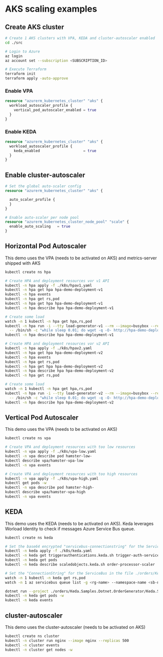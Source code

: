 # AKS scaling examples

## Create AKS cluster

```bash
# Create 1 AKS clusters with VPA, KEDA and cluster-autoscaler enabled
cd ./src

# Login to Azure
az login
az account set --subscription <SUBSCRIPTION_ID>

# Execute Terraform
terraform init
terraform apply -auto-approve
```

### Enable VPA

```terraform
resource "azurerm_kubernetes_cluster" "aks" {
  workload_autoscaler_profile {
    vertical_pod_autoscaler_enabled = true
  }
}
```

### Enable KEDA

```terraform
resource "azurerm_kubernetes_cluster" "aks" {
  workload_autoscaler_profile {
    keda_enabled                    = true
  }
}
```

## Enable cluster-autoscaler

```terraform
# Set the global auto-scaler config
resource "azurerm_kubernetes_cluster" "aks" {

  auto_scaler_profile {
  }
}

# Enable auto-scaler per node pool
resource "azurerm_kubernetes_cluster_node_pool" "scale" {
  enable_auto_scaling   = true
}
```

## Horizontal Pod Autoscaler

This demo uses the VPA (needs to be activated on AKS) and metrics-server shipped with AKS

```bash
kubectl create ns hpa

# Create HPA and deployment resources vor v1 API
kubectl -n hpa apply -f ./k8s/hpav1.yaml
kubectl -n hpa get hpa hpa-demo-deployment-v1
kubectl -n hpa events
kubectl -n hpa get rs,pod
kubectl -n hpa get hpa hpa-demo-deployment-v1
kubectl -n hpa describe hpa hpa-demo-deployment-v1

# Create some load
watch -n 1 kubectl -n hpa get hpa,rs,pod
kubectl -n hpa run -i --tty load-generator-v1 --rm --image=busybox --restart=Never \
  -- /bin/sh -c "while sleep 0.01; do wget -q -O- http://hpa-demo-deployment-v1; done"
kubectl -n hpa describe hpa hpa-demo-deployment-v1

# Create HPA and deployment resources vor v2 API
kubectl -n hpa apply -f ./k8s/hpav2.yaml
kubectl -n hpa get hpa hpa-demo-deployment-v2
kubectl -n hpa events
kubectl -n hpa get rs,pod
kubectl -n hpa get hpa hpa-demo-deployment-v2
kubectl -n hpa describe hpa hpa-demo-deployment-v2
kubectl -n hpa get rs,pod

# Create some load
watch -n 1 kubectl -n hpa get hpa,rs,pod
kubectl -n hpa run -i --tty load-generator-v2 --rm --image=busybox --restart=Never \
  -- /bin/sh -c "while sleep 0.01; do wget -q -O- http://hpa-demo-deployment-v2; done"
kubectl -n hpa describe hpa hpa-demo-deployment-v2
```

## Vertical Pod Autoscaler

This demo uses the VPA (needs to be activated on AKS)

```bash
kubectl create ns vpa

# Create VPA and deployment resources with too low resources
kubectl -n vpa apply -f ./k8s/vpa-low.yaml
kubectl -n vpa describe pod hamster-low-
kubectl describe vpa/hamster-vpa-low
kubectl -n vpa events

# Create VPA and deployment resources with too high resources
kubectl -n vpa apply -f ./k8s/vpa-high.yaml
kubectl get pods -w 
kubectl -n vpa describe pod hamster-high-
kubectl describe vpa/hamster-vpa-high
kubectl -n vpa events 
```

## KEDA

This demo uses the KEDA (needs to be activated on AKS). Keda leverages Worload Identity to check if messages Azure Service Bus queue.

```bash
kubectl create ns keda

# Set the base64 encrypted "servicebus-connectionstring" for the ServiceBus in the file ./k8s/keda.yaml
kubectl -n keda apply -f ./k8s/keda.yaml
kubectl -n keda get triggerauthentications.keda.sh trigger-auth-service-bus-orders
kubectl -n keda get pods
kubectl -n keda describe scaledobjects.keda.sh order-processor-scaler

# Set the "ConnectionString" for the ServiceBus in the file ./orders/Keda.Samples.Dotnet.OrderGenerator/Program.cs
watch -n 1 kubectl -n keda get rs,pod
watch -n 1 az servicebus queue list -g <rg-name> --namespace-name <sb-name> -otsv --query "[].messageCount"

dotnet run --project ./orders/Keda.Samples.Dotnet.OrderGenerator/Keda.Samples.Dotnet.OrderGenerator.csproj
kubectl -n keda get pods -w
kubectl -n keda events
```

## cluster-autoscaler

This demo uses the cluster-autoscaler (needs to be activated on AKS)

```bash
kubectl create ns cluster
kubectl -n cluster run nginx --image nginx --replicas 500
kubectl -n cluster events
kubectl -n cluster get nodes -w
```
